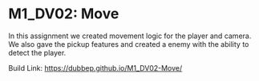 # M1_DV02: Move
In this assignment we created movement logic for the player and camera. We also gave the pickup features and created a enemy with the ability to detect the player.

Build Link:  https://dubbep.github.io/M1_DV02-Move/
